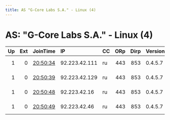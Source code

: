 ```yaml
---
title: AS "G-Core Labs S.A." - Linux (4)
---
```


# AS: "G-Core Labs S.A." - Linux (4)

|   Up |   Ext | JoinTime                                                                                            | IP            | CC   |   ORp |   Dirp | Version   | Contact                   | Nickname   |   eFamMembers |
|-----:|------:|:----------------------------------------------------------------------------------------------------|:--------------|:-----|------:|-------:|:----------|:--------------------------|:-----------|--------------:|
|    1 |     0 | [20:50:34](https://metrics.torproject.org/rs.html#details/13A21E52A87BAF868F1007ACB8D152FA2F30538D) | 92.223.42.111 | ru   |   443 |    853 | 0.4.5.7   | tirz url:746d70.github.io | tirz       |            20 |
|    1 |     0 | [20:50:39](https://metrics.torproject.org/rs.html#details/2F1B023B3F5E413ED21A83C9F6BA6289103A43DC) | 92.223.42.129 | ru   |   443 |    853 | 0.4.5.7   | tirz url:746d70.github.io | tirz       |            20 |
|    1 |     0 | [20:50:48](https://metrics.torproject.org/rs.html#details/9874EE6B24C116DF2323770CBAB5059018F27D12) | 92.223.42.16  | ru   |   443 |    853 | 0.4.5.7   | tirz url:746d70.github.io | tirz       |            20 |
|    1 |     0 | [20:50:49](https://metrics.torproject.org/rs.html#details/0500CE70B0B3B7BBA261BD7A60C753E40D56C5B8) | 92.223.42.46  | ru   |   443 |    853 | 0.4.5.7   | tirz url:746d70.github.io | tirz       |            20 |

